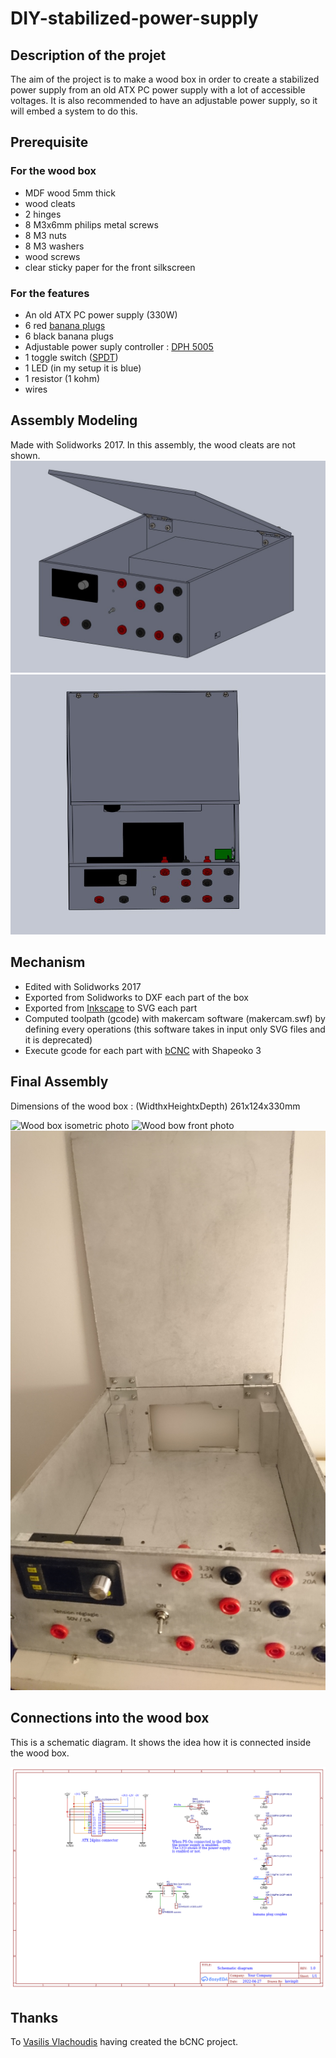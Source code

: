 # DIY-stabilized-power-supply

## Description of the projet

The aim of the project is to make a wood box in order to create a stabilized power supply from an old ATX PC power supply with a lot of accessible voltages. It is also recommended to have an adjustable power supply, so it will embed a system to do this.

## Prerequisite
### For the wood box
- MDF wood 5mm thick
- wood cleats
- 2 hinges
- 8 M3x6mm philips metal screws
- 8 M3 nuts
- 8 M3 washers
- wood screws
- clear sticky paper for the front silkscreen

### For the features
- An old ATX PC power supply (330W)
- 6 red [banana plugs](https://fr.aliexpress.com/item/32803531060.html?spm=a2g0o.order_list.0.0.29285e5bcCjFoV&gatewayAdapt=glo2fra) 
- 6 black banana plugs
- Adjustable power suply controller : [DPH 5005](https://fr.aliexpress.com/item/32840324731.html?spm=a2g0o.order_list.0.0.29285e5bcCjFoV&gatewayAdapt=glo2fra)
- 1 toggle switch ([SPDT](https://fr.aliexpress.com/item/32681503480.html?spm=a2g0o.order_list.0.0.5c265e5b4IiR1h&gatewayAdapt=glo2fra))
- 1 LED (in my setup it is blue)
- 1 resistor (1 kohm)
- wires


## Assembly Modeling
Made with Solidworks 2017.
In this assembly, the wood cleats are not shown.
![Screenshot of the assembly in isometric view](docs/images/assembly.jpg)
![Screenshot of the inside of the assembly](docs/images/inside.jpg)



## Mechanism
- Edited with Solidworks 2017
- Exported from Solidworks to DXF each part of the box
- Exported from [Inkscape](https://github.com/inkscape/inkscape) to SVG each part
- Computed toolpath (gcode) with makercam software (makercam.swf) by defining every operations (this software takes in input only SVG files and it is deprecated)
- Execute gcode for each part with [bCNC](https://github.com/vlachoudis/bCNC) with Shapeoko 3


## Final Assembly
Dimensions of the wood box : (WidthxHeightxDepth) 261x124x330mm

![Wood box isometric photo](docs/images/isometric_view_photo.JPG)
![Wood bow front photo](docs/images/front_view_photo.JPG)
![Wood box open photo](docs/images/open_view_photo.JPG)


## Connections into the wood box

This is a schematic diagram. It shows the idea how it is connected inside the wood box.

![Schematic diagram](docs/Schematic_Diagram_diy-stabilized-power-supply_2022-04-27.png)



## Thanks
To [Vasilis Vlachoudis](https://github.com/vlachoudis) having created the bCNC project.

